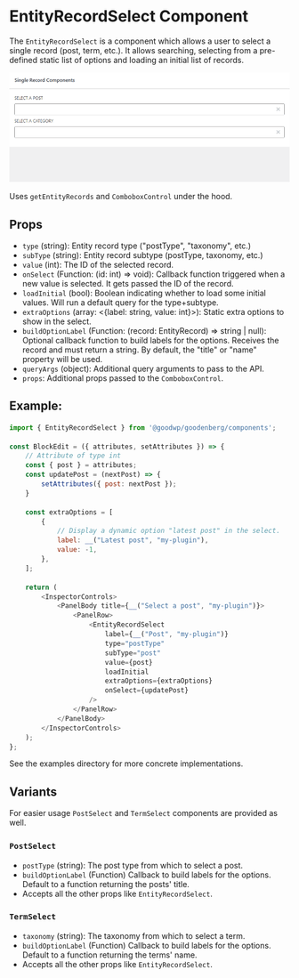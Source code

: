 # EntityRecordSelect Component

The `EntityRecordSelect` is a component which allows a user to select a single record (post, term, etc.).
It allows searching, selecting from a pre-defined static list of options and loading an initial list of records.

![Screencast of the record-select components](../../../docs/images/entity-record-select.gif)

Uses `getEntityRecords` and `ComboboxControl` under the hood.

## Props

- `type` (string): Entity record type ("postType", "taxonomy", etc.)
- `subType` (string): Entity record subtype (postType, taxonomy, etc.)
- `value` (int): The ID of the selected record.
- `onSelect` (Function: (id: int) => void): Callback function triggered when a new value is selected. It gets passed
  the ID of the record.
- `loadInitial` (bool): Boolean indicating whether to load some initial values. Will run a default query for the
  type+subtype.
- `extraOptions` (array: <{label: string, value: int}>): Static extra options to show in the select.
- `buildOptionLabel` (Function: (record: EntityRecord) => string | null): Optional callback function to build labels for
  the
  options. Receives the record and must return a string. By default, the "title" or "name" property will be used.
- `queryArgs` (object): Additional query arguments to pass to the API.
- `props`: Additional props passed to the `ComboboxControl`.

## Example:

```js
import { EntityRecordSelect } from '@goodwp/goodenberg/components';

const BlockEdit = ({ attributes, setAttributes }) => {
    // Attribute of type int
    const { post } = attributes;
    const updatePost = (nextPost) => {
        setAttributes({ post: nextPost });
    }

    const extraOptions = [
        {
            // Display a dynamic option "latest post" in the select.
            label: __("Latest post", "my-plugin"),
            value: -1,
        },
    ];

    return (
        <InspectorControls>
            <PanelBody title={__("Select a post", "my-plugin")}>
                <PanelRow>
                    <EntityRecordSelect
                        label={__("Post", "my-plugin")}
                        type="postType"
                        subType="post"
                        value={post}
                        loadInitial
                        extraOptions={extraOptions}
                        onSelect={updatePost}
                    />
                </PanelRow>
            </PanelBody>
        </InspectorControls>
    );
};
```

See the examples directory for more concrete implementations.

## Variants

For easier usage `PostSelect` and `TermSelect` components are provided as well.

### `PostSelect`

- `postType` (string): The post type from which to select a post.
- `buildOptionLabel` (Function) Callback to build labels for the options. Default to a function returning the posts'
  title.
- Accepts all the other props like `EntityRecordSelect`.

### `TermSelect`

- `taxonomy` (string): The taxonomy from which to select a term.
- `buildOptionLabel` (Function) Callback to build labels for the options. Default to a function returning the terms'
  name.
- Accepts all the other props like `EntityRecordSelect`.